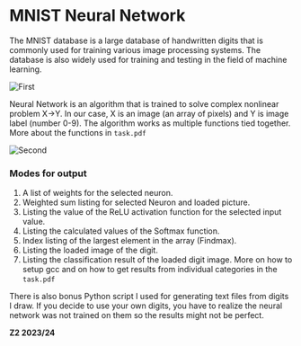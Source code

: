 # MNIST Neural Network
The MNIST database is a large database of handwritten digits that is commonly used for training various image processing systems. The database is also widely used for training and testing in the field of machine learning. 

![First](https://upload.wikimedia.org/wikipedia/commons/b/b1/MNIST_dataset_example.png)

Neural Network is an algorithm that is trained to solve complex nonlinear problem X->Y. In our case, X is an image (an array of pixels) and Y is 
image label (number 0-9). The algorithm works as multiple functions tied together. More about the functions in `task.pdf`

![Second](https://i.imgur.com/SILb1bP.png)

### Modes for output
1. A list of weights for the selected neuron.
2. Weighted sum listing for selected Neuron and loaded picture.
3. Listing the value of the ReLU activation function for the selected input value.
4. Listing the calculated values of the Softmax function.
5. Index listing of the largest element in the array (Findmax).
6. Listing the loaded image of the digit.
7. Listing the classification result of the loaded digit image.
More on how to setup gcc and on how to get results from individual categories in the `task.pdf`

There is also bonus Python script I used for generating text files from digits I draw. If you decide to use your own digits, you have to realize the neural network was not trained on them so the results might not be perfect.

**Z2 2023/24**

